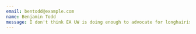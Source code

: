 ```yaml
---
email: bentodd@example.com
name: Benjamin Todd
message: I don't think EA UW is doing enough to advocate for longhairism...
---
```

